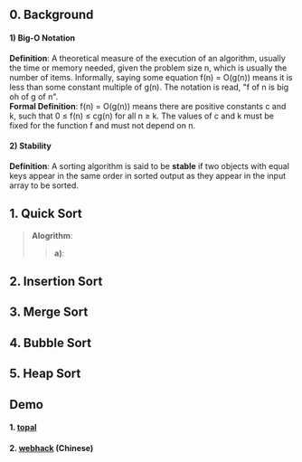 ## 0. Background
#### 1) Big-O Notation
**Definition**: A theoretical measure of the execution of an algorithm, usually the time or memory needed, given the problem size n, which is usually the number of items. Informally, saying some equation f(n) = O(g(n)) means it is less than some constant multiple of g(n). The notation is read, "f of n is big oh of g of n".  
**Formal Definition**: f(n) = O(g(n)) means there are positive constants c and k, such that 0 ≤ f(n) ≤ cg(n) for all n ≥ k. The values of c and k must be fixed for the function f and must not depend on n.

#### 2) Stability
**Definition**: A sorting algorithm is said to be **stable** if two objects with equal keys appear in the same order in sorted output as they appear in the input array to be sorted.

## 1. Quick Sort
>**Alogrithm**:
>>**a)**: 
## 2. Insertion Sort
## 3. Merge Sort
## 4. Bubble Sort
## 5. Heap Sort





## Demo
#### 1. [topal](https://www.toptal.com/developers/sorting-algorithms)
#### 2. [webhack](http://www.webhek.com/post/comparison-sort.html) (Chinese)
